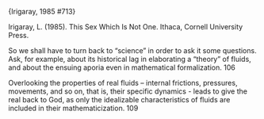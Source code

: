 ﻿{Irigaray, 1985 #713}

Irigaray, L. (1985). This Sex Which Is Not One. Ithaca, Cornell University Press.

So we shall have to turn back to “science” in order to ask it some questions. Ask, for example, about its historical lag in elaborating a “theory” of fluids, and about the ensuing aporia even in mathematical formalization. 106

Overlooking the properties of real  fluids – internal frictions, pressures, movements, and so on, that is, their specific dynamics  - leads to give the real back to God, as only the idealizable characteristics of fluids are included in their mathematicization. 109

